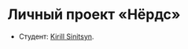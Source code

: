 # Личный проект «Нёрдс»

* Студент: [Kirill Sinitsyn](https://up.htmlacademy.ru/htmlcss/20/user/463349).
